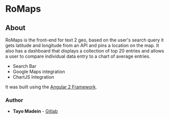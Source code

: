 # RoMaps

## About

RoMaps is the front-end for text 2 geo, based on the user's search query it gets latitude and longitude from an API and pins a location on the map. It also has a dashboard that displays a collection of top 20 entries and allows a user to compare individual data entry to a chart of average entries.

  - Search Bar
  - Google Maps integration
  - ChartJS Integration
  
It was built using the [Angular 2 Framework](https://angular.io).

### Author

* **Tayo Madein** - [Gitlab](https://gitlab.com/tayomadein)